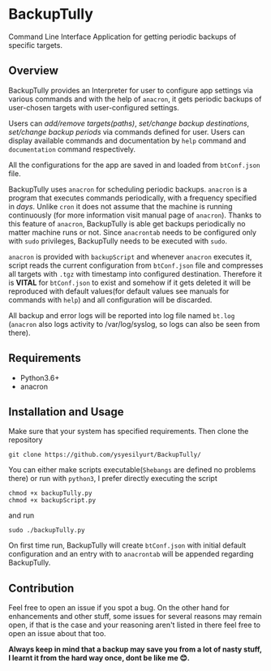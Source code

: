 # BackupTully
Command Line Interface Application for getting periodic backups of specific targets.

## Overview
BackupTully provides an Interpreter for user to configure app settings via various commands and with the help of ```anacron```, it gets periodic backups of user-chosen
targets with user-configured settings.

Users can _add/remove targets(paths)_, _set/change backup destinations_, _set/change backup periods_ via commands defined for user. Users can display available commands and documentation by `help` command and `documentation`
command respectively. 

All the configurations for the app are saved in and loaded from `btConf.json` file. 

BackupTully uses `anacron` for scheduling periodic backups. `anacron` is a program that executes commands periodically, with a frequency 
specified in _days_. Unlike `cron` it does not assume that the machine is running continuously (for more information visit manual page of `anacron`).
Thanks to this feature of `anacron`, BackupTully is able get backups periodically no matter machine runs or not. Since `anacrontab` needs to be configured 
only with `sudo` privileges, BackupTully needs to be executed with `sudo`.

`anacron` is provided with `backupScript` and whenever `anacron` executes it, script reads the current configuration from `btConf.json` file and compresses 
all targets with `.tgz` with timestamp into configured destination. Therefore it is **VITAL** for `btConf.json` to exist and somehow if it gets deleted it will be reproduced with 
default values(for default values see manuals for commands with `help`) and all configuration will be discarded.
              
All backup and error logs will be reported into log file named `bt.log` (`anacron` also logs activity to /var/log/syslog, so logs can also be seen
from there).

## Requirements
* Python3.6+
* anacron

## Installation and Usage
Make sure that your system has specified requirements. Then clone the repository
```
git clone https://github.com/ysyesilyurt/BackupTully/
```
You can either make scripts executable(`Shebangs` are defined no problems there) or run with `python3`, I prefer directly executing the script
```
chmod +x backupTully.py
chmod +x backupScript.py
```
and run
```
sudo ./backupTully.py
```
On first time run, BackupTully will create `btConf.json` with initial default configuration and an entry with to `anacrontab` will be appended regarding
BackupTully.

## Contribution
Feel free to open an issue if you spot a bug. On the other hand for enhancements and other stuff, some issues for several reasons may remain open,
 if that is the case and your reasoning aren't listed in there feel free to open an issue about that too. 
 
 **Always keep in mind that a backup may save you from a lot of nasty stuff, I learnt it from the hard way once, dont be like me :blush:.** 
